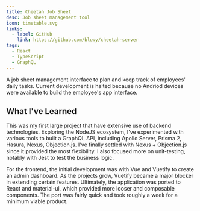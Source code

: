 ```yaml
---
title: Cheetah Job Sheet
desc: Job sheet management tool
icon: timetable.svg
links:
  - label: GitHub
    link: https://github.com/bluwy/cheetah-server
tags:
  - React
  - TypeScript
  - GraphQL
---
```


A job sheet management interface to plan and keep track of employees' daily tasks. Current development is halted because no Andriod devices were available to build the employee's app interface.

<!-- endexcerpt -->

## What I've Learned

This was my first large project that have extensive use of backend technologies. Exploring the NodeJS ecosystem, I've experimented with various tools to built a GraphQL API, including Apollo Server, Prisma 2, Hasura, Nexus, Objection.js. I've finally settled with Nexus + Objection.js since it provided the most flexibility. I also focused more on unit-testing, notably with Jest to test the business logic.

For the frontend, the initial development was with Vue and Vuetify to create an admin dashboard. As the projects grow, Vuetify became a major blocker in extending certain features. Ultimately, the application was ported to React and material-ui, which provided more looser and composable components. The port was fairly quick and took roughly a week for a minimum viable product.
